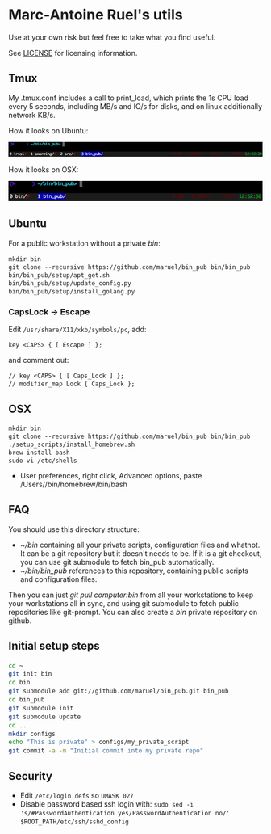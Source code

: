 # Marc-Antoine Ruel's utils

Use at your own risk but feel free to take what you find useful.

See [LICENSE](https://github.com/maruel/bin_pub/blob/master/LICENSE) for
licensing information.


## Tmux

My .tmux.conf includes a call to print_load, which prints the 1s CPU load every
5 seconds, including MB/s and IO/s for disks, and on linux additionally network
KB/s.

How it looks on Ubuntu:

![Ubuntu](/screenshots/ubuntu.png)

How it looks on OSX:

![OSX](/screenshots/osx.png)


## Ubuntu

For a public workstation without a private *bin*:

```
mkdir bin
git clone --recursive https://github.com/maruel/bin_pub bin/bin_pub
bin/bin_pub/setup/apt_get.sh
bin/bin_pub/setup/update_config.py
bin/bin_pub/setup/install_golang.py
```

### CapsLock -> Escape

Edit `/usr/share/X11/xkb/symbols/pc`, add:

    key <CAPS> { [ Escape ] };

and comment out:

    // key <CAPS> { [ Caps_Lock ] };
    // modifier_map Lock { Caps_Lock };


## OSX

```
mkdir bin
git clone --recursive https://github.com/maruel/bin_pub bin/bin_pub
./setup_scripts/install_homebrew.sh
brew install bash
sudo vi /etc/shells
```

* User preferences, right click, Advanced options, paste
      /Users/<YOUR USERNAME>/bin/homebrew/bin/bash


## FAQ

You should use this directory structure:

-   *~/bin* containing all your private scripts, configuration files and
    whatnot.  It can be a git repository but it doesn't needs to be. If it is a
    git checkout, you can use git submodule to fetch bin_pub automatically.
-   *~/bin/bin_pub* references to this repository, containing public scripts and
    configuration files.

Then you can just *git pull computer:bin* from all your workstations to keep
your workstations all in sync, and using git submodule to fetch public
repositories like git-prompt. You can also create a *bin* private repository on
github.


## Initial setup steps

```bash
cd ~
git init bin
cd bin
git submodule add git://github.com/maruel/bin_pub.git bin_pub
cd bin_pub
git submodule init
git submodule update
cd ..
mkdir configs
echo "This is private" > configs/my_private_script
git commit -a -m "Initial commit into my private repo"
```


## Security

- Edit `/etc/login.defs` so `UMASK 027`
- Disable password based ssh login with: `sudo sed -i 's/#PasswordAuthentication yes/PasswordAuthentication no/' $ROOT_PATH/etc/ssh/sshd_config`
